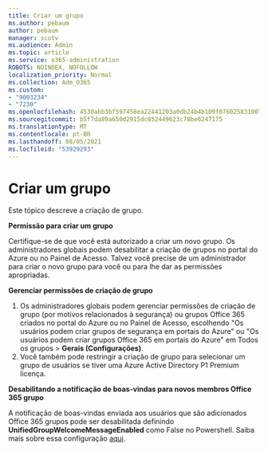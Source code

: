 ```yaml
---
title: Criar um grupo
ms.author: pebaum
author: pebaum
manager: scotv
ms.audience: Admin
ms.topic: article
ms.service: o365-administration
ROBOTS: NOINDEX, NOFOLLOW
localization_priority: Normal
ms.collection: Adm_O365
ms.custom:
- "9003234"
- "7230"
ms.openlocfilehash: 4530abb3bf597458ea22441203a0db24b4b109f0760258310072891014c4b454
ms.sourcegitcommit: b5f7da89a650d2915dc652449623c78be6247175
ms.translationtype: MT
ms.contentlocale: pt-BR
ms.lasthandoff: 08/05/2021
ms.locfileid: "53929293"
---
```

# <a name="create-a-group"></a>Criar um grupo

Este tópico descreve a criação de grupo.

**Permissão para criar um grupo**

Certifique-se de que você está autorizado a criar um novo grupo. Os administradores globais podem desabilitar a criação de grupos no portal do Azure ou no Painel de Acesso. Talvez você precise de um administrador para criar o novo grupo para você ou para lhe dar as permissões apropriadas.

**Gerenciar permissões de criação de grupo**

1. Os administradores globais podem gerenciar permissões de criação de grupo (por motivos relacionados à segurança) ou grupos Office 365 criados no portal do Azure ou no Painel de Acesso, escolhendo "Os usuários podem criar grupos de segurança em portais do Azure" ou "Os usuários podem criar grupos Office 365 em portais do Azure" em Todos os grupos   >  **Gerais (Configurações)**.
2. Você também pode restringir a criação de grupo para selecionar um grupo de usuários se tiver uma Azure Active Directory P1 Premium licença.

**Desabilitando a notificação de boas-vindas para novos membros Office 365 grupo**

A notificação de boas-vindas enviada aos usuários que são adicionados Office 365 grupos pode ser desabilitada definindo **UnifiedGroupWelcomeMessageEnabled** como False no Powershell. Saiba mais sobre essa configuração [aqui](https://docs.microsoft.com/powershell/module/exchange/set-unifiedgroup?view=exchange-ps&preserve-view=true).

